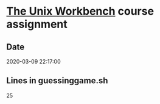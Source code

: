 # [The Unix Workbench](https://seankross.com/the-unix-workbench) course assignment
## Date
2020-03-09 22:17:00
## Lines in guessinggame.sh
25
